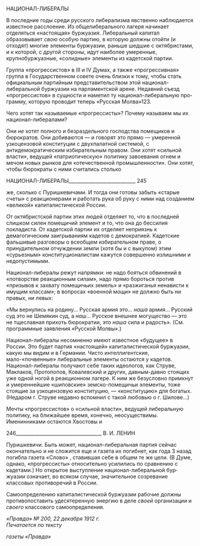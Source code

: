 НАЦИОНАЛ-ЛИБЕРАЛЫ

В последние годы среди русского либерализма явственно наблюдается известное расслоение. Из общелиберального лагеря начинает отделяться «настоящая» буржуазия. Либеральный капитал образовывает _свою_ особую партию, в которую должны отойти (и отходят) многие элементы буржуазии, раньше шедшие с октябристами, и к которой, с другой стороны, идут наиболее умеренные, крупнобуржуазные, «солидные» элементы из кадетской партии.

Группа «прогрессистов» в III и IV Думах, а также «прогрессивная» группа в Госу­дарственном совете очень близки к тому, чтобы стать официальным партийным пред­ставительством этой национал-либеральной буржуазии на парламентской арене. Не­давний съезд «прогрессистов» в сущности и наметил ту национал-либеральную про­грамму, которую проводит теперь «Русская Молва»123.

Чего хотят так называемые «прогрессисты»? Почему называем мы их национал-либералами?

Они _не_ хотят полного и безраздельного господства помещиков и бюрократов. Они добиваются — и говорят это прямо — умеренной узкоцензовой конституции с двухпа­латной системой, с антидемократическим избирательным правом. Они хотят «сильной власти», ведущей «патриотическую» политику завоевания огнем и мечом новых рын­ков для «отечественной промышленности». Они хотят, чтобы бюрократы с ними счита­лись столько

  

НАЦИОНАЛ-ЛИБЕРАЛЫ____________________________ 245

же, сколько с Пуришкевичами. И тогда они готовы забыть «старые счеты» с реакцио­нерами и работать рука об руку с ними над созданием «великой» капиталистической России.

От октябристской партии этих людей отделяет то, что в последней слишком силен помещичий элемент и то, что она до бессилия покладиста. От кадетской партии их от­деляет неприязнь к демагогическим заигрываниям кадетов с демократией. Кадетские фальшивые разговоры о всеобщем избирательном праве, о принудительном отчужде­нии земли (хотя бы и с выкупом) этим «сурьезным» конституционалистам кажутся со­вершенно излишними и недопустимыми.

Национал-либералы режут напрямки: не надо бояться обвинений в «потворстве ре­акционным силам», надо прямо бороться против «призывов к захвату помещичьих зе­мель» и «разжиганья ненависти к имущим классам»; в вопросах «военной мощи» не должно быть ни правых, ни левых:

«Мы вернулись на родину... Русская армия это... _наша_ армия... Русский суд это не Шемякин суд, а _наш..._ Русское внешнее могущество — это не тщеславная прихоть бюрократии, это _наша_ сила и ра­дость». (См. программные заявления «Русской Молвы».)

Национал-либералы несомненно имеют известное «будущее» в России. Это будет партия «настоящей» капиталистической буржуазии, какую мы видим и в Германии. Чисто интеллигентские, мало-«почвенные» либеральные элементы остаются у кадетов. Национал-либералы получают себе таких идеологов, как Струве, Маклаков, Протопо­пов, Ковалевский и других, давным-давно стоящих уже одной ногой в реакционном ла­гере. К ним же безусловно примкнут и умереннейшие «шиповские» земско-помещичьи элементы, тоже стоящие за узкоцензовую конституцию, — «конституцию» для бога­тых. (Недаром г. Струве недавно вспомнил с такой любовью о г. Шилове...)

Мечты «прогрессистов» о «сильной власти», ведущей либеральную политику, на ближайшее время, конечно, неосуществимы. Именинниками остаются Хвостовы и

  

246____________________________________ В. И. ЛЕНИН

Пуришкевичи. Быть может, национал-либеральная партия сейчас окончательно и не сложится еще и газета их погибнет, как года 3 назад погибла газета «Слово» , ставив­шая себе в общем те же цели. (В Думе, однако, «прогрессисты» относительно усили­лись по сравнению с кадетами.) Но открытое выступление национал-либеральной бур­жуазии означает, во всяком случае, значительное созревание классовых противоречий в России.

Самоопределению капиталистической буржуазии рабочие должны противопоставить удесятеренную энергию в деле _своей_ организации и _своего_ классового самоопределе­ния.

_«Правда» № 200, 22 декабря 1912 г.                                                         Печатается по тексту_

_газеты «Правда»_